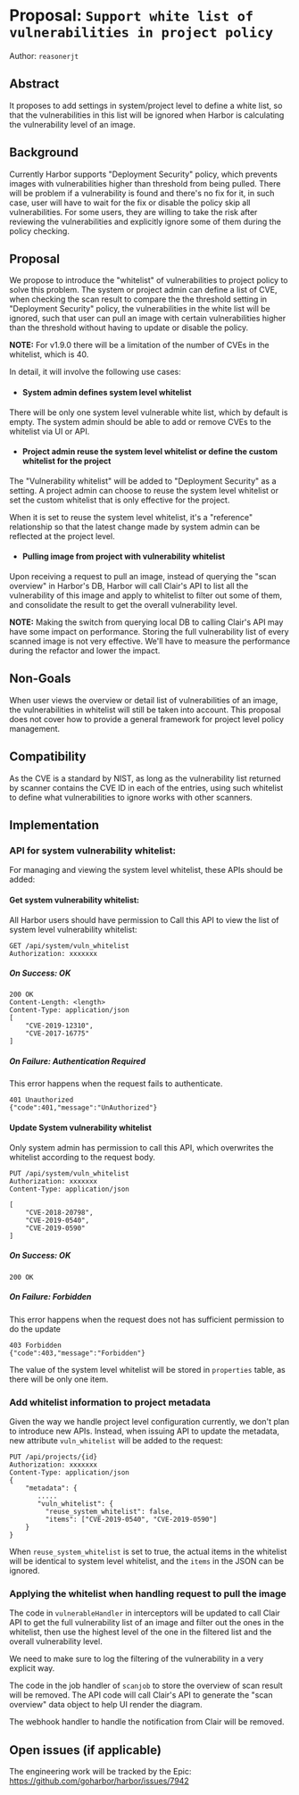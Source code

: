 # Proposal: `Support white list of vulnerabilities in project policy`

Author: `reasonerjt`

## Abstract

It proposes to add settings in system/project level to define a white list, so that the vulnerabilities in this list will
be ignored when Harbor is calculating the vulnerability level of an image.

## Background

Currently Harbor supports "Deployment Security" policy, which prevents images with vulnerabilities higher than threshold from 
being pulled.  There will be problem if a vulnerability is found and there's no fix for it, in such case, user will have to 
wait for the fix or disable the policy skip all vulnerabilities.  For some users, they are willing to take the risk after reviewing
the vulnerabilities and explicitly ignore some of them during the policy checking.

## Proposal

We propose to introduce the "whitelist" of vulnerabilities to project policy to solve this problem.  The system or project admin
can define a list of CVE, when checking the scan result to compare the the threshold setting in "Deployment Security" policy, the 
vulnerabilities in the white list will be ignored, such that user can pull an image with certain vulnerabilities higher than the 
threshold without having to update or disable the policy.

**NOTE:**
For v1.9.0 there will be a limitation of the number of CVEs in the whitelist, which is 40.

In detail, it will involve the following use cases:

* #### System admin defines system level whitelist

There will be only one system level vulnerable white list, which by default is empty.
The system admin should be able to add or remove CVEs to the whitelist via UI or API.

* #### Project admin reuse the system level whitelist or define the custom whitelist for the project

The "Vulnerability whitelist" will be added to "Deployment Security" as a setting.  A project admin can choose to reuse the 
system level whitelist or set the custom whitelist that is only effective for the project.

When it is set to reuse the system level whitelist, it's a "reference" relationship so that the latest change made by system 
admin can be reflected at the project level.

* #### Pulling image from project with vulnerability whitelist

Upon receiving a request to pull an image, instead of querying the "scan overview" in Harbor's DB, Harbor will call Clair's 
API to list all the vulnerability of this image and apply to whitelist to filter out some of them, and consolidate the result
to get the overall vulnerability level.

**NOTE:**
Making the switch from querying local DB to calling Clair's API may have some impact on performance.  Storing the full vulnerability 
list of every scanned image is not very effective.  We'll have to measure the performance during the refactor and lower the
impact.

## Non-Goals

When user views the overview or detail list of vulnerabilities of an image, the vulnerabilities in whitelist will still 
be taken into account.
This proposal does not cover how to provide a general framework for project level policy management.

## Compatibility

As the CVE is a standard by NIST, as long as the vulnerability list returned by scanner contains the CVE ID in each of the 
entries, using such whitelist to define what vulnerabilities to ignore works with other scanners.

## Implementation

### API for system vulnerability whitelist:

For managing and viewing the system level whitelist, these APIs should be added:

#### Get system vulnerability whitelist:

All Harbor users should have permission to Call this API to view the list of system level vulnerability whitelist:

```HTTP
GET /api/system/vuln_whitelist
Authorization: xxxxxxx
```

##### On Success: OK

```HTTP
200 OK
Content-Length: <length>
Content-Type: application/json
[
    "CVE-2019-12310",
    "CVE-2017-16775"
]
```

##### On Failure: Authentication Required

This error happens when the request fails to authenticate.

```HTTP
401 Unauthorized
{"code":401,"message":"UnAuthorized"}
```

#### Update System vulnerability whitelist

Only system admin has permission to call this API, which overwrites the whitelist according to the request body.

```HTTP
PUT /api/system/vuln_whitelist
Authorization: xxxxxxx
Content-Type: application/json

[
    "CVE-2018-20798",
    "CVE-2019-0540",
    "CVE-2019-0590"
]

```

##### On Success: OK

```HTTP
200 OK
```

##### On Failure: Forbidden
                  
This error happens when the request does not has sufficient permission to do the update
 
```HTTP
403 Forbidden
{"code":403,"message":"Forbidden"}
```

The value of the system level whitelist will be stored in `properties` table, as there will be only one item.
 
### Add whitelist information to project metadata

Given the way we handle project level configuration currently, we don't plan to introduce new APIs.  Instead, when issuing 
API to update the metadata, new attribute `vuln_whitelist` will be added to the request:

```HTTP
PUT /api/projects/{id}
Authorization: xxxxxxx
Content-Type: application/json
{
	"metadata": {
	   .....
	   "vuln_whitelist": {
	     "reuse_system_whitelist": false,
       	 "items": ["CVE-2019-0540", "CVE-2019-0590"]
	}
}
```

When `reuse_system_whitelist` is set to true, the actual items in the whitelist will be identical to system level whitelist,
and the `items` in the JSON can be ignored.

### Applying the whitelist when handling request to pull the image

The code in `vulnerableHandler` in interceptors will be updated to call Clair API to get the full vulnerability list of
an image and filter out the ones in the whitelist, then use the highest level of the one in the filtered list and the overall
vulnerability level.

We need to make sure to log the filtering of the vulnerability in a very explicit way.

The code in the job handler of `scanjob` to store the overview of scan result will be removed.  The API code will call Clair's
API to generate the "scan overview" data object to help UI render the diagram.

The webhook handler to handle the notification from Clair will be removed.

## Open issues (if applicable)

The engineering work will be tracked by the Epic:  
https://github.com/goharbor/harbor/issues/7942
